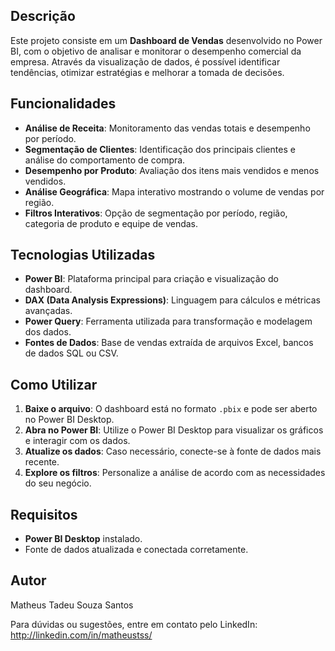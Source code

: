 

  <h2>Descrição</h2>
    <p>Este projeto consiste em um <strong>Dashboard de Vendas</strong> desenvolvido no Power BI, com o objetivo de analisar e monitorar o desempenho comercial da empresa. Através da visualização de dados, é possível identificar tendências, otimizar estratégias e melhorar a tomada de decisões.</p>

  <h2>Funcionalidades</h2>
    <ul>
        <li><strong>Análise de Receita</strong>: Monitoramento das vendas totais e desempenho por período.</li>
        <li><strong>Segmentação de Clientes</strong>: Identificação dos principais clientes e análise do comportamento de compra.</li>
        <li><strong>Desempenho por Produto</strong>: Avaliação dos itens mais vendidos e menos vendidos.</li>
        <li><strong>Análise Geográfica</strong>: Mapa interativo mostrando o volume de vendas por região.</li>
        <li><strong>Filtros Interativos</strong>: Opção de segmentação por período, região, categoria de produto e equipe de vendas.</li>
    </ul>

  <h2>Tecnologias Utilizadas</h2>
    <ul>
        <li><strong>Power BI</strong>: Plataforma principal para criação e visualização do dashboard.</li>
        <li><strong>DAX (Data Analysis Expressions)</strong>: Linguagem para cálculos e métricas avançadas.</li>
        <li><strong>Power Query</strong>: Ferramenta utilizada para transformação e modelagem dos dados.</li>
        <li><strong>Fontes de Dados</strong>: Base de vendas extraída de arquivos Excel, bancos de dados SQL ou CSV.</li>
    </ul>

  <h2>Como Utilizar</h2>
    <ol>
        <li><strong>Baixe o arquivo</strong>: O dashboard está no formato <code>.pbix</code> e pode ser aberto no Power BI Desktop.</li>
        <li><strong>Abra no Power BI</strong>: Utilize o Power BI Desktop para visualizar os gráficos e interagir com os dados.</li>
        <li><strong>Atualize os dados</strong>: Caso necessário, conecte-se à fonte de dados mais recente.</li>
        <li><strong>Explore os filtros</strong>: Personalize a análise de acordo com as necessidades do seu negócio.</li>
    </ol>

  <h2>Requisitos</h2>
    <ul>
        <li><strong>Power BI Desktop</strong> instalado.</li>
        <li>Fonte de dados atualizada e conectada corretamente.</li>
    </ul>

  <h2>Autor</h2>
    <p>Matheus Tadeu Souza Santos</p>
    <p>Para dúvidas ou sugestões, entre em contato pelo LinkedIn: <a href="http://linkedin.com/in/matheustss/" target="_blank">http://linkedin.com/in/matheustss/</a></p>

</html>
